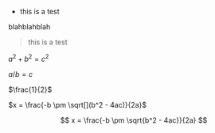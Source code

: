 - this is a test

blahblahblah

> this is a test

$a^2 + b^2 = c^2$

$a/b = c$

$\frac{1}{2}$

$x = \frac{-b \pm \sqrt[](b^2 - 4ac)}{2a}$

$$
x = \frac{-b \pm \sqrt{b^2 - 4ac}}{2a}
$$
